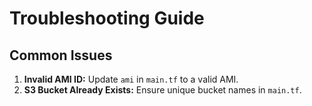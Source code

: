 # Troubleshooting Guide

## Common Issues

1. **Invalid AMI ID:** Update `ami` in `main.tf` to a valid AMI.
2. **S3 Bucket Already Exists:** Ensure unique bucket names in `main.tf`.
